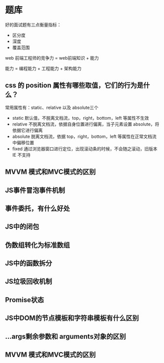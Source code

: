 # 题库

好的面试题有三点衡量指标：
- 区分度
- 深度
- 覆盖范围

web 前端工程师的竞争力 = web前端知识 + 能力

能力 = 编程能力 + 工程能力 + 架构能力

## css 的 position 属性有哪些取值，它们的行为是什么？
常用属性有：static、relative 以及 absolute三个

- static 默认值，不脱离文档流，top，right，bottom，left 等属性不生效
- relative 不脱离文档流，依据自身位置进行偏离，当子元素设置 absolute，将依据它进行偏离
- absolute 脱离文档流，依据 top，right，bottom，left 等属性在正常文档流中偏移位置
- fixed 通过浏览器窗口进行定位，出现滚动条的时候，不会随之滚动，旧版本 IE 不支持

## MVVM 模式和MVC模式的区别

## JS事件冒泡事件机制
## 事件委托，有什么好处
## JS中的闭包
## 伪数组转化为标准数组
## JS中的函数拆分
## JS垃圾回收机制
## Promise状态
## JS中DOM的节点模板和字符串模板有什么区别
## ...args剩余参数和 arguments对象的区别
## MVVM 模式和MVC模式的区别